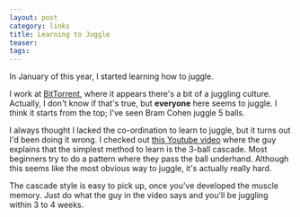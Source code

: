 ```yaml
---
layout: post
category: links
title: Learning to Juggle
teaser: 
tags: 
---
```


In January of this year, I started learning how to juggle.

I work at [BitTorrent](http://bittorrent.com), where it appears there's a bit of a juggling culture. Actually, I don't know if that's true, but __everyone__ here seems to juggle. I think it starts from the top; I've seen Bram Cohen juggle 5 balls.

I always thought I lacked the co-ordination to learn to juggle, but it turns out I'd been doing it wrong. I checked out [this Youtube video](link) where the guy explains that the simplest method to learn is the 3-ball cascade. Most beginners try to do a pattern where they pass the ball underhand. Although this seems like the most obvious way to juggle, it's actually really hard.

The cascade style is easy to pick up, once you've developed the muscle memory. Just do what the guy in the video says and you'll be juggling within 3 to 4 weeks.

